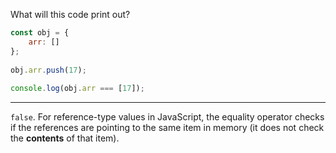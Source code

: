 What will this code print out?

```js
const obj = {
    arr: []
};
 
obj.arr.push(17);
 
console.log(obj.arr === [17]);
```

---

`false`. For reference-type values in JavaScript, the equality operator checks if the references are pointing to the same item in memory (it does not check the **contents** of that item).